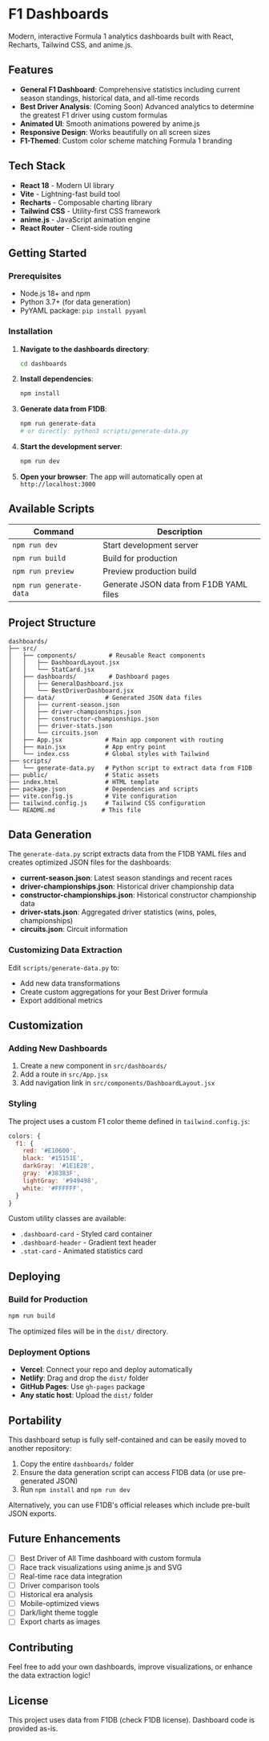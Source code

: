 # F1 Dashboards

Modern, interactive Formula 1 analytics dashboards built with React, Recharts, Tailwind CSS, and anime.js.

## Features

- **General F1 Dashboard**: Comprehensive statistics including current season standings, historical data, and all-time records
- **Best Driver Analysis**: (Coming Soon) Advanced analytics to determine the greatest F1 driver using custom formulas
- **Animated UI**: Smooth animations powered by anime.js
- **Responsive Design**: Works beautifully on all screen sizes
- **F1-Themed**: Custom color scheme matching Formula 1 branding

## Tech Stack

- **React 18** - Modern UI library
- **Vite** - Lightning-fast build tool
- **Recharts** - Composable charting library
- **Tailwind CSS** - Utility-first CSS framework
- **anime.js** - JavaScript animation engine
- **React Router** - Client-side routing

## Getting Started

### Prerequisites

- Node.js 18+ and npm
- Python 3.7+ (for data generation)
- PyYAML package: `pip install pyyaml`

### Installation

1. **Navigate to the dashboards directory**:
   ```bash
   cd dashboards
   ```

2. **Install dependencies**:
   ```bash
   npm install
   ```

3. **Generate data from F1DB**:
   ```bash
   npm run generate-data
   # or directly: python3 scripts/generate-data.py
   ```

4. **Start the development server**:
   ```bash
   npm run dev
   ```

5. **Open your browser**:
   The app will automatically open at `http://localhost:3000`

## Available Scripts

| Command | Description |
|---------|-------------|
| `npm run dev` | Start development server |
| `npm run build` | Build for production |
| `npm run preview` | Preview production build |
| `npm run generate-data` | Generate JSON data from F1DB YAML files |

## Project Structure

```
dashboards/
├── src/
│   ├── components/         # Reusable React components
│   │   ├── DashboardLayout.jsx
│   │   └── StatCard.jsx
│   ├── dashboards/         # Dashboard pages
│   │   ├── GeneralDashboard.jsx
│   │   └── BestDriverDashboard.jsx
│   ├── data/              # Generated JSON data files
│   │   ├── current-season.json
│   │   ├── driver-championships.json
│   │   ├── constructor-championships.json
│   │   ├── driver-stats.json
│   │   └── circuits.json
│   ├── App.jsx            # Main app component with routing
│   ├── main.jsx           # App entry point
│   └── index.css          # Global styles with Tailwind
├── scripts/
│   └── generate-data.py   # Python script to extract data from F1DB
├── public/                # Static assets
├── index.html             # HTML template
├── package.json           # Dependencies and scripts
├── vite.config.js         # Vite configuration
├── tailwind.config.js     # Tailwind CSS configuration
└── README.md             # This file
```

## Data Generation

The `generate-data.py` script extracts data from the F1DB YAML files and creates optimized JSON files for the dashboards:

- **current-season.json**: Latest season standings and recent races
- **driver-championships.json**: Historical driver championship data
- **constructor-championships.json**: Historical constructor championship data
- **driver-stats.json**: Aggregated driver statistics (wins, poles, championships)
- **circuits.json**: Circuit information

### Customizing Data Extraction

Edit `scripts/generate-data.py` to:
- Add new data transformations
- Create custom aggregations for your Best Driver formula
- Export additional metrics

## Customization

### Adding New Dashboards

1. Create a new component in `src/dashboards/`
2. Add a route in `src/App.jsx`
3. Add navigation link in `src/components/DashboardLayout.jsx`

### Styling

The project uses a custom F1 color theme defined in `tailwind.config.js`:

```javascript
colors: {
  f1: {
    red: '#E10600',
    black: '#15151E',
    darkGray: '#1E1E28',
    gray: '#38383F',
    lightGray: '#949498',
    white: '#FFFFFF',
  }
}
```

Custom utility classes are available:
- `.dashboard-card` - Styled card container
- `.dashboard-header` - Gradient text header
- `.stat-card` - Animated statistics card

## Deploying

### Build for Production

```bash
npm run build
```

The optimized files will be in the `dist/` directory.

### Deployment Options

- **Vercel**: Connect your repo and deploy automatically
- **Netlify**: Drag and drop the `dist/` folder
- **GitHub Pages**: Use `gh-pages` package
- **Any static host**: Upload the `dist/` folder

## Portability

This dashboard setup is fully self-contained and can be easily moved to another repository:

1. Copy the entire `dashboards/` folder
2. Ensure the data generation script can access F1DB data (or use pre-generated JSON)
3. Run `npm install` and `npm run dev`

Alternatively, you can use F1DB's official releases which include pre-built JSON exports.

## Future Enhancements

- [ ] Best Driver of All Time dashboard with custom formula
- [ ] Race track visualizations using anime.js and SVG
- [ ] Real-time race data integration
- [ ] Driver comparison tools
- [ ] Historical era analysis
- [ ] Mobile-optimized views
- [ ] Dark/light theme toggle
- [ ] Export charts as images

## Contributing

Feel free to add your own dashboards, improve visualizations, or enhance the data extraction logic!

## License

This project uses data from F1DB (check F1DB license). Dashboard code is provided as-is.

